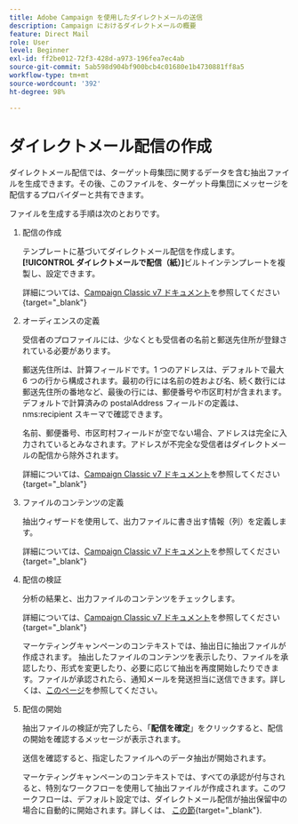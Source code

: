 ```yaml
---
title: Adobe Campaign を使用したダイレクトメールの送信
description: Campaign におけるダイレクトメールの概要
feature: Direct Mail
role: User
level: Beginner
exl-id: ff2be012-72f3-428d-a973-196fea7ec4ab
source-git-commit: 5ab598d904bf900bcb4c01680e1b4730881ff8a5
workflow-type: tm+mt
source-wordcount: '392'
ht-degree: 98%

---
```


# ダイレクトメール配信の作成

ダイレクトメール配信では、ターゲット母集団に関するデータを含む抽出ファイルを生成できます。その後、このファイルを、ターゲット母集団にメッセージを配信するプロバイダーと共有できます。

ファイルを生成する手順は次のとおりです。

1. 配信の作成

   テンプレートに基づいてダイレクトメール配信を作成します。 **[!UICONTROL ダイレクトメールで配信（紙）]**&#x200B;ビルトインテンプレートを複製し、設定できます。

   詳細については、[Campaign Classic v7 ドキュメント](https://experienceleague.adobe.com/docs/campaign-classic/using/sending-messages/sending-direct-mail/creating-a-direct-mail-delivery.html?lang=ja)を参照してください{target="_blank"}

1. オーディエンスの定義

   受信者のプロファイルには、少なくとも受信者の名前と郵送先住所が登録されている必要があります。

   郵送先住所は、計算フィールドです。1 つのアドレスは、デフォルトで最大 6 つの行から構成されます。最初の行には名前の姓および名、続く数行には郵送先住所の番地など、最後の行には、郵便番号や市区町村が含まれます。デフォルトで計算済みの postalAddress フィールドの定義は、nms:recipient スキーマで確認できます。

   名前、郵便番号、市区町村フィールドが空でない場合、アドレスは完全に入力されているとみなされます。アドレスが不完全な受信者はダイレクトメールの配信から除外されます。

   詳細については、[Campaign Classic v7 ドキュメント](https://experienceleague.adobe.com/docs/campaign-classic/using/sending-messages/key-steps-when-creating-a-delivery/steps-defining-the-target-population.html?lang=ja)を参照してください{target="_blank"}

1. ファイルのコンテンツの定義

   抽出ウィザードを使用して、出力ファイルに書き出す情報（列）を定義します。

   詳細については、[Campaign Classic v7 ドキュメント](https://experienceleague.adobe.com/docs/campaign-classic/using/sending-messages/sending-direct-mail/defining-the-direct-mail-content.html?lang=ja)を参照してください{target="_blank"}

1. 配信の検証

   分析の結果と、出力ファイルのコンテンツをチェックします。

   詳細については、[Campaign Classic v7 ドキュメント](https://experienceleague.adobe.com/docs/campaign-classic/using/sending-messages/sending-direct-mail/validating.html?lang=ja)を参照してください{target="_blank"}

   マーケティングキャンペーンのコンテキストでは、抽出日に抽出ファイルが作成されます。 抽出したファイルのコンテンツを表示したり、ファイルを承認したり、形式を変更したり、必要に応じて抽出を再度開始したりできます。ファイルが承認されたら、通知メールを発送担当に送信できます。詳しくは、[このページ](https://experienceleague.adobe.com/docs/campaign/automation/campaign-orchestration/marketing-campaign-approval.html?lang=ja)を参照してください。

1. 配信の開始

   抽出ファイルの検証が完了したら、「**配信を確定**」をクリックすると、配信の開始を確認するメッセージが表示されます。

   送信を確認すると、指定したファイルへのデータ抽出が開始されます。

   マーケティングキャンペーンのコンテキストでは、すべての承認が付与されると、特別なワークフローを使用して抽出ファイルが作成されます。このワークフローは、デフォルト設定では、ダイレクトメール配信が抽出保留中の場合に自動的に開始されます。詳しくは、 [この節](https://experienceleague.adobe.com/docs/campaign/automation/campaign-orchestration/marketing-campaign-deliveries.html?lang=ja){target="_blank"}.
